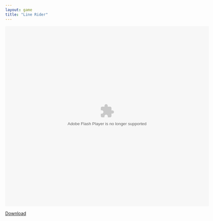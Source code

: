 ```yaml
---
layout: game
title: "Line Rider"
---
```


<object width="100" height="100">
    <embed src="Line_Rider_2.swf" flashvars="" base="" quality="high" allowscriptaccess="always" allowfullscreen="true" bgcolor="" wmode="window" width="650" height="575" type="application/x-shockwave-flash" pluginspage="http://www.macromedia.com/go/getflashplayer">
</object>

<br>

<a href="Line_Rider_2.swf" download class="btn btn-secondary">Download</a>